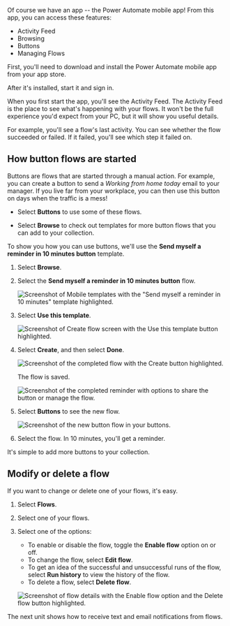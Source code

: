 Of course we have an app -- the Power Automate mobile app! From this app, you can access these features:

- Activity Feed
- Browsing
- Buttons
- Managing Flows

First, you'll need to download and install the Power Automate mobile app from your app store.

After it's installed, start it and sign in.

When you first start the app, you'll see the Activity Feed. The Activity Feed is the place to see what's happening with your flows. It won't be the full experience you'd expect from your PC, but it will show you useful details.

For example, you'll see a flow's last activity. You can see whether the flow succeeded or failed. If it failed, you'll see which step it failed on.

## How button flows are started

Buttons are flows that are started through a manual action. For example, you can create a button to send a *Working from home today* email to your manager. If you live far from your workplace, you can then use this button on days when the traffic is a mess!

- Select **Buttons** to use some of these flows.

- Select **Browse** to check out templates for more button flows that you can add to your collection.

To show you how you can use buttons, we'll use the **Send myself a reminder in 10 minutes button** template.

1. Select **Browse**.
2. Select the **Send myself a reminder in 10 minutes button** flow.

    ![Screenshot of Mobile templates with the "Send myself a reminder in 10 minutes" template highlighted.](../media/reminder-button.png)

3. Select **Use this template**.

    ![Screenshot of Create flow screen with the Use this template button highlighted.](../media/use-this-template.png)

4. Select **Create**, and then select **Done**.

    ![Screenshot of the completed flow with the Create button highlighted.](../media/create-complete.png)

    The flow is saved.

    ![Screenshot of the completed reminder with options to share the button or manage the flow.](../media/complete-reminder.png)

5. Select **Buttons** to see the new flow.

    ![Screenshot of the new button flow in your buttons.](../media/button-send-reminder.png)

6. Select the flow. In 10 minutes, you'll get a reminder.

It's simple to add more buttons to your collection.

## Modify or delete a flow

If you want to change or delete one of your flows, it's easy.

1. Select **Flows**.

2. Select one of your flows.

3. Select one of the options:

    - To enable or disable the flow, toggle the **Enable flow** option on or off.
    - To change the flow, select **Edit flow**.
    - To get an idea of the successful and unsuccessful runs of the flow, select **Run history** to view the history of the flow.
    - To delete a flow, select **Delete flow**.

    ![Screenshot of flow details with the Enable flow option and the Delete flow button highlighted.](../media/disable-delete.png)

The next unit shows how to receive text and email notifications from flows.

